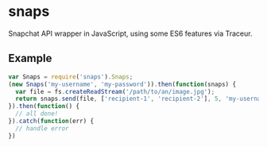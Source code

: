 snaps
=====

Snapchat API wrapper in JavaScript, using some ES6 features via Traceur.

## Example

```javascript
var Snaps = require('snaps').Snaps;
(new Snaps('my-username', 'my-password')).then(function(snaps) {
  var file = fs.createReadStream('/path/to/an/image.jpg');
  return snaps.send(file, ['recipient-1', 'recipient-2'], 5, 'my-username');
}).then(function() {
  // all done!
}).catch(function(err) {
  // handle error
})
```
